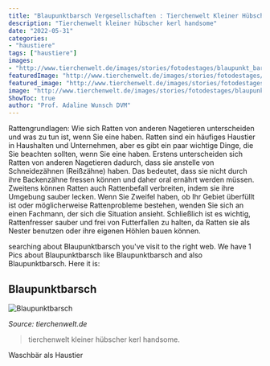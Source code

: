 ```yaml
---
title: "Blaupunktbarsch Vergesellschaften : Tierchenwelt Kleiner Hübscher Kerl Handsome"
description: "Tierchenwelt kleiner hübscher kerl handsome"
date: "2022-05-31"
categories:
- "haustiere"
tags: ["haustiere"]
images:
- "http://www.tierchenwelt.de/images/stories/fotodestages/blaupunkt_barsch.jpg"
featuredImage: "http://www.tierchenwelt.de/images/stories/fotodestages/blaupunkt_barsch.jpg"
featured_image: "http://www.tierchenwelt.de/images/stories/fotodestages/blaupunkt_barsch.jpg"
image: "http://www.tierchenwelt.de/images/stories/fotodestages/blaupunkt_barsch.jpg"
ShowToc: true
author: "Prof. Adaline Wunsch DVM"
---
```



Rattengrundlagen: Wie sich Ratten von anderen Nagetieren unterscheiden und was zu tun ist, wenn Sie eine haben.
Ratten sind ein häufiges Haustier in Haushalten und Unternehmen, aber es gibt ein paar wichtige Dinge, die Sie beachten sollten, wenn Sie eine haben. Erstens unterscheiden sich Ratten von anderen Nagetieren dadurch, dass sie anstelle von Schneidezähnen (Reißzähne) haben. Das bedeutet, dass sie nicht durch ihre Backenzähne fressen können und daher oral ernährt werden müssen. Zweitens können Ratten auch Rattenbefall verbreiten, indem sie ihre Umgebung sauber lecken. Wenn Sie Zweifel haben, ob Ihr Gebiet überfüllt ist oder möglicherweise Rattenprobleme bestehen, wenden Sie sich an einen Fachmann, der sich die Situation ansieht. Schließlich ist es wichtig, Rattenfresser sauber und frei von Futterfallen zu halten, da Ratten sie als Nester benutzen oder ihre eigenen Höhlen bauen können.

	

		
searching about Blaupunktbarsch you've visit to the right web. We have 1 Pics about Blaupunktbarsch like Blaupunktbarsch and also Blaupunktbarsch. Here it is:
		
    
## Blaupunktbarsch

<img loading=lazy src="http://www.tierchenwelt.de/images/stories/fotodestages/blaupunkt_barsch.jpg" onerror="this.onerror=null;this.src='https://tse3.mm.bing.net/th?id=OIP.n2Ank2YZky1x29IZYbT_FQHaFj&amp;pid=15.1';" alt="Blaupunktbarsch">

_Source: tierchenwelt.de_

>tierchenwelt kleiner hübscher kerl handsome. 

	

Waschbär als Haustier

